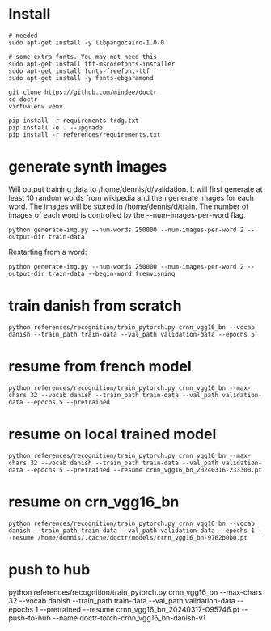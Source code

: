 # Install

    # needed
    sudo apt-get install -y libpangocairo-1.0-0
    
    # some extra fonts. You may not need this
    sudo apt-get install ttf-mscorefonts-installer
    sudo apt-get install fonts-freefont-ttf
    sudo apt-get install -y fonts-ebgaramond

    git clone https://github.com/mindee/doctr
    cd doctr
    virtualenv venv

    pip install -r requirements-trdg.txt
    pip install -e . --upgrade
    pip install -r references/requirements.txt

# generate synth images 

Will output training data to /home/dennis/d/validation. It will first generate at least 10 random words from wikipedia and then generate images for each word. The images will be stored in /home/dennis/d/train. The number of images of each word is controlled by the --num-images-per-word flag.

    python generate-img.py --num-words 250000 --num-images-per-word 2 --output-dir train-data

Restarting from a word:

    python generate-img.py --num-words 250000 --num-images-per-word 2 --output-dir train-data --begin-word fremvisning

# train danish from scratch

    python references/recognition/train_pytorch.py crnn_vgg16_bn --vocab danish --train_path train-data --val_path validation-data --epochs 5 

# resume from french model

    python references/recognition/train_pytorch.py crnn_vgg16_bn --max-chars 32 --vocab danish --train_path train-data --val_path validation-data --epochs 5 --pretrained

# resume on local trained model

    python references/recognition/train_pytorch.py crnn_vgg16_bn --max-chars 32 --vocab danish --train_path train-data --val_path validation-data --epochs 5 --pretrained --resume crnn_vgg16_bn_20240316-233300.pt

# resume on crn_vgg16_bn 

    python references/recognition/train_pytorch.py crnn_vgg16_bn --vocab danish --train_path train-data --val_path validation-data --epochs 1 --resume /home/dennis/.cache/doctr/models/crnn_vgg16_bn-9762b0b0.pt

# push to hub

 python references/recognition/train_pytorch.py crnn_vgg16_bn --max-chars 32 --vocab danish --train_path train-data --val_path validation-data --epochs 1 --pretrained --resume crnn_vgg16_bn_20240317-095746.pt --push-to-hub --name doctr-torch-crnn_vgg16_bn-danish-v1
